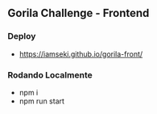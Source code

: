 ## Gorila Challenge - Frontend

### Deploy

- https://iamseki.github.io/gorila-front/

### Rodando Localmente
- npm i
- npm run start